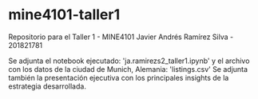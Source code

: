 # mine4101-taller1
Repositorio para el Taller 1 - MINE4101
Javier Andrés Ramírez Silva - 201821781

Se adjunta el notebook ejecutado: 'ja.ramirezs2_taller1.ipynb' y el archivo con los datos de la ciudad de Munich, Alemania: 'listings.csv'
Se adjunta también la presentación ejecutiva con los principales insights de la estrategia desarrollada.
